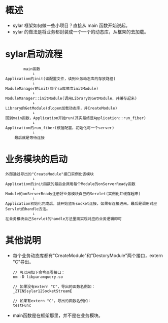 # 概述

- sylar 框架如何做一些小项目？直接从 main 函数开始说起。
- sylar 的做法是将业务都封装成一个一个的动态库，从框架的去加载。

# sylar启动流程

```
		main函数
			↓
Application的init(读配置文件，读到业务动态库的存放路径)
			↓
ModuleManager的init(每个so库依次initModule)
			↓
ModuleManager::initModule(调用Library的GetModule，并缓存起来)
			↓
Library的GetModule(dlopen加载动态库，并CreateModule)
			↓
回到main函数，Application开始run(其实最终是Application::run_fiber)
			↓
Application的run_fiber(根据配置，初始化每一个server)
			↓
	最后就是等待连接
```

# 业务模块的启动

```
外部通过导出的"CreateModule"接口实例化该模块
			↓
Application的init函数的最后会调用每个Module的onServerReady函数
			↓
Module的onServerReady注册好业务模块自己的Servlet(实例化并缓存起来)
			↓
Application初始化完成后，就开始监听socket连接，如果有连接进来，最后是调用对应Servlet的handle方法。
			↓
在业务模块自己Servlet的handle方法里面实现对应的业务逻辑即可
```

# 其他说明

- 每个业务动态库都有"CreateModule"和"DestoryModule"两个接口，extern "C"导出。
	```
	// 可以用如下命令查看接口：
	nm -D libparamquery.so

	// 如果没有extern "C"，导出的函数名例如：
	_ZTIN5sylar12SocketStreamE

	// 如果有extern "C"，导出的函数名例如：
	testFunc
	```
- main函数是在框架那里，并不是在业务模块。
